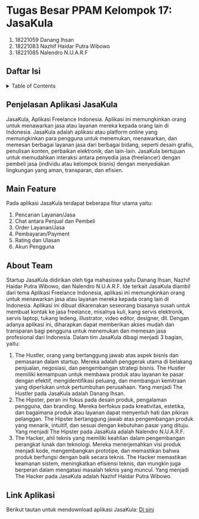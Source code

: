 # Tugas Besar PPAM Kelompok 17: JasaKula

1. 18221059 Danang Ihsan
2. 18221083 Nazhif Haidar Putra Wibowo
3. 18221085 Nalendro N.U.A.R.F

## Daftar Isi
<details>
  <summary>Table of Contents</summary>
  <ol>
    <li>
      <a href="#penjelasan-aplikasi-jasakula">Penjelasan Aplikasi JasaKula</a>
    </li>
    <li>
      <a href="#main-feature">Main Feature</a>
    </li>
    <li>
      <a href="#about-team">About Team</a>
    </li>
    <li>
      <a href="#link-aplikasi">Link Aplikasi</a>
    </li>
  </ol>
</details>

## Penjelasan Aplikasi JasaKula
JasaKula, Aplikasi Freelance Indonesia. Aplikasi ini memungkinkan orang untuk menawarkan jasa atau layanan mereka kepada orang lain di Indonesia. JasaKula adalah aplikasi atau platform online yang memungkinkan para pengguna untuk menemukan, menawarkan, dan memesan berbagai layanan jasa dari berbagai bidang, seperti desain grafis, penulisan konten, perbaikan elektronik, dan lain-lain. JasaKula bertujuan untuk memudahkan interaksi antara penyedia jasa (freelancer) dengan pembeli jasa (individu atau kelompok bisnis) dengan menyediakan lingkungan yang aman, transparan, dan efisien.

## Main Feature
Pada aplikasi JasaKula terdapat beberapa fitur utama yaitu:
1. Pencarian Layanan/Jasa
2. Chat antara Penjual dan Pembeli
3. Order Layanan/Jasa
4. Pembayaran/Payment
5. Rating dan Ulasan
6. Akun Pengguna

## About Team
Startup JasaKula didirikan oleh tiga mahasiswa yaitu Danang Ihsan, Nazhif Haidar Putra Wibowo, dan Nalendro N.U.A.R.F. Ide terkait JasaKula diambil dari tema Aplikasi Freelance Indonesia, aplikasi ini memungkinkan orang untuk menawarkan jasa atau layanan mereka kepada orang lain di Indonesia. Aplikasi ini dibuat dikarenakan seseorang biasanya susah untuk membuat kontak ke jasa freelance, misalnya kuli, kang servis elektronik, servis laptop, tukang ledeng, illustrator, video editor, designer, dll. Dengan adanya aplikasi ini, diharapkan dapat memberikan akses mudah dan transparan bagi pengguna untuk menemukan dan memesan jasa profesional dari Indonesia.
Dalam tim JasaKula dibagi menjadi 3 bagian, yaitu:
1. The Hustler, orang yang bertanggung jawab atas aspek bisnis dan pemasaran dalam startup. Mereka adalah penggerak utama di belakang penjualan, negosiasi, dan pengembangan strategi bisnis. The Hustler memiliki kemampuan untuk membawa produk atau layanan ke pasar dengan efektif, mengidentifikasi peluang, dan membangun kemitraan yang diperlukan untuk pertumbuhan perusahaan. Yang menjadi The Hustler pada JasaKula adalah Danang Ihsan.
2. The Hipster, peran ini fokus pada desain produk, pengalaman pengguna, dan branding. Mereka berfokus pada kreativitas, estetika, dan bagaimana produk atau layanan dapat menyentuh hati dan pikiran pelanggan. The Hipster bertanggung jawab atas pengembangan produk yang menarik, intuitif, dan sesuai dengan kebutuhan pasar yang dituju. Yang menjadi The Hipster pada JasaKula adalah Nalendro N.U.A.R.F.
3. The Hacker, ahli teknis yang memiliki keahlian dalam pengembangan perangkat lunak dan teknologi. Mereka menerjemahkan visi produk menjadi kode, mengembangkan prototipe, dan memastikan bahwa produk berfungsi dengan baik secara teknis. The Hacker memastikan keamanan sistem, meningkatkan efisiensi teknis, dan mungkin juga berperan dalam mengatasi masalah teknis yang muncul. Yang menjadi The Hacker pada JasaKula adalah Nazhif Haidar Putra Wibowo.

## Link Aplikasi
Berikut tautan untuk mendownload aplikasi JasaKula:
[Di sini](https://drive.google.com/file/d/1rkp9MMSTp9jONowstEo-k76oFpJWZup1/view?usp=sharing)

